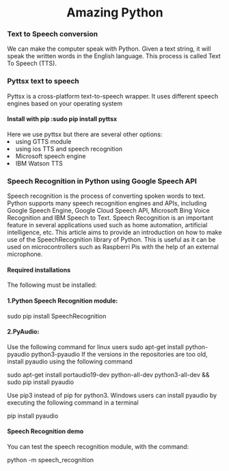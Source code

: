 
<!Doctype html>
<html>
<head>
<body>
<h1><center>Amazing Python</center></h1>
<h3>Text to Speech conversion</h3>
We can make the computer speak with Python.
Given a text string, it will speak the written words in the English language.
This process is called Text To Speech (TTS).
<h3> Pyttsx text to speech</h3>
Pyttsx is a cross-platform text-to-speech wrapper.
It uses different speech engines based on your operating system
<h4>Install with pip :sudo pip install pyttsx </h4>
Here we use pyttsx but there are several other options:
<li>using GTTS module</li>
<li>using ios TTS and speech recognition</li>
<li>Microsoft speech engine</li>
<li>IBM Watson TTS</li>

<h3>Speech Recognition in Python using Google Speech API</h3>
Speech recognition is the process of converting spoken words to text. Python supports many speech recognition engines and APIs, including Google Speech Engine, Google Cloud Speech API,
Microsoft Bing Voice Recognition and IBM Speech to Text.
Speech Recognition is an important feature in several applications used such as home automation, artificial intelligence, etc. This article aims to provide an introduction on how to make use of the SpeechRecognition library of Python. This is useful as it can be used on microcontrollers such as Raspberri Pis with the help of an external microphone.
<h4>Required installations</h4>
The following must be installed:
<h4>1.Python Speech Recognition module:</h4>
sudo pip install SpeechRecognition 
<h4>2.PyAudio:</h4>
Use the following command for linux users
sudo apt-get install python-pyaudio python3-pyaudio
If the versions in the repositories are too old, install pyaudio using the following command

sudo apt-get install portaudio19-dev python-all-dev python3-all-dev && 
sudo pip install pyaudio

Use pip3 instead of pip for python3.
Windows users can install pyaudio by executing the following command in a terminal

pip install pyaudio

<h4>Speech Recognition demo</h4>
You can test the speech recognition module, with the command:

python -m speech_recognition
 

</body>
</head>
</html>
